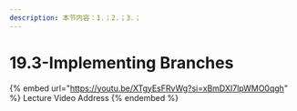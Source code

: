 ```yaml
---
description: 本节内容：1.；2.；3.；
---
```


# 19.3-Implementing Branches

{% embed url="https://youtu.be/XTgyEsFRvWg?si=xBmDXI7lpWMO0qgh" %}
Lecture Video Address
{% endembed %}
